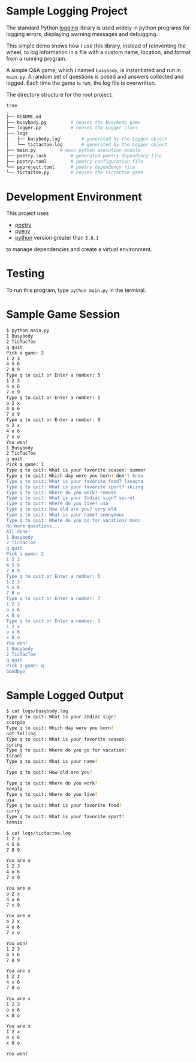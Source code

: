 # Sample Logging Project

The standard Python [logging](https://docs.python.org/3/library/logging.html) library is used widely in python programs for logging errors, displaying warning messages and debugging.

This simple demo shows how I use this library, instead of reinventing the wheel, to log information in a file with a custom name, location, and format from a running program.

A simple Q&A game, which I named `busybody`, is instantiated and run in `main.py`.  A random set of questions is posed and answers collected and logged. Each time the game is run, the log file is overwritten.

The directory structure for the root project:
```bash
tree
.
├── README.md
├── busybody.py			# houses the busybody game
├── logger.py			# houses the Logger class
├── logs
│   ├── busybody.log		# generated by the Logger object
│   └── tictactoe.log		# generated by the Logger object
├── main.py			# main python execution module
├── poetry.lock			# generated poetry dependency file
├── poetry.toml			# poetry configuration file
└── pyproject.toml		# poetry dependency file
└── tictactoe.py		# houses the tictactoe game
```

# Development Environment
This project uses
- [poetry](https://python-poetry.org/)
- [pyenv](https://github.com/pyenv/pyenv)
- [python](https://www.python.org/) version greater than `3.8.1`

to manage dependencies and create a virtual environment.

# Testing
To run this program, type `python main.py` in the terminal.

# Sample Game Session
```bash
$ python main.py
1 Busybody
2 TicTacToe
q quit
Pick a game: 2
1 2 3
4 5 6
7 8 9
Type q to quit or Enter a number: 5
1 2 3
4 o 6
7 x 9
Type q to quit or Enter a number: 1
o 2 x
4 o 6
7 x 9
Type q to quit or Enter a number: 9
o 2 x
4 o 6
7 x o
You won!
1 Busybody
2 TicTacToe
q quit
Pick a game: 1
Type q to quit: What is your favorite season? summer
Type q to quit: Which day were you born? don't know
Type q to quit: What is your favorite food? lasagna
Type q to quit: What is your favorite sport? skiing
Type q to quit: Where do you work? remote
Type q to quit: What is your Zodiac sign? secret
Type q to quit: Where do you live? usa
Type q to quit: How old are you? very old
Type q to quit: What is your name? anonymous
Type q to quit: Where do you go for vacation? moon
No more questions...
All done!
1 Busybody
2 TicTacToe
q quit
Pick a game: 2
1 2 3
4 5 6
7 8 9
Type q to quit or Enter a number: 5
1 2 3
4 x 6
7 8 o
Type q to quit or Enter a number: 7
1 2 3
o x 6
x 8 o
Type q to quit or Enter a number: 3
1 2 x
o x 6
x 8 o
You won!
1 Busybody
2 TicTacToe
q quit
Pick a game: q
Goodbye
```

# Sample Logged Output
```bash
$ cat logs/busybody.log
Type q to quit: What is your Zodiac sign?
scorpio
Type q to quit: Which day were you born?
not telling
Type q to quit: What is your favorite season?
spring
Type q to quit: Where do you go for vacation?
Israel
Type q to quit: What is your name?

Type q to quit: How old are you?

Type q to quit: Where do you work?
kevala
Type q to quit: Where do you live?
usa
Type q to quit: What is your favorite food?
curry
Type q to quit: What is your favorite sport?
tennis
```

```bash
$ cat logs/tictactoe.log
1 2 3
4 5 6
7 8 9

You are o
1 2 3
4 o 6
7 x 9

You are o
o 2 x
4 o 6
7 x 9

You are o
o 2 x
4 o 6
7 x o

You won!
1 2 3
4 5 6
7 8 9

You are x
1 2 3
4 x 6
7 8 o

You are x
1 2 3
o x 6
x 8 o

You are x
1 2 x
o x 6
x 8 o

You won!
```
